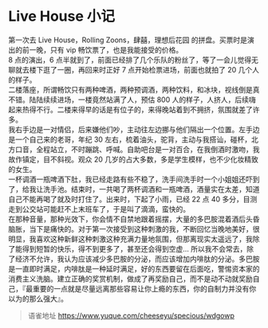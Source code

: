 # Live House 小记
第一次去 Live House，Rolling Zoons，肆囍，理想后花园 的拼盘。买票时是演出的前一晚，只有 vip 畅饮票了，也是我能接受的价格。  
8 点的演出，6 点半就到了，前面已经排了几个乐队的粉丝了，等了一会儿觉得无聊就去楼下逛了一圈，再回来时正好 7 点开始检票进场，前面也就拍了 20 几个人的样子。  
二楼落座，所谓畅饮只有两种啤酒，两种预调酒，两种饮料，和冰块，视线倒是真不错。陆陆续续进场，一楼竟然站满了人，预估 800 人的样子，人挤人，后续嗨起来热得不行。二楼来得早的话是有位子的，来得晚站着到不拥挤，氛围就差了许多。  
我右手边是一对情侣，后来嫌他们吵，主动往左边挪与他们隔出一个位置。左手边是一个自己来的老哥，年纪 30 左右，梳着油头，驼背，主动与我搭讪，碰杯，北方口音，全程站立，不时蹦跳、呼喊。自助吧台是一对百合，在我倒酒时激吻，我故作镇定，目不斜视。观众 20 几岁的占大多数，多是学生模样，也不少化妆精致的女生。  
一杯调酒一瓶啤酒下肚，我已经走路有些不稳了，洗手间洗手时一个小姐姐还吓到了，给我让洗手池。结束时，一共喝了两杯调酒和一瓶啤酒，酒量实在太差，知道自己不能再喝了就及时打住了。出来时，下起了小雨，已经 22 点 40 多分，目测走到公交站可能赶不上末班车了，于是叫了滴滴，蛮快的。  
在那种音量，那种光效下，你会情不自禁地跟着摇摆，大量的多巴胺混着酒后头昏脑胀，当下是痛快的。对于第一次接受到这种刺激的我，不断回忆当晚地美好，很明显，我喜欢这种新鲜这种刺激这种充满力量地氛围，但那离现实太遥远了，我除了能得到短暂的快乐，得不到更多了，甚至还会得到空虚... 所以我不会常去，除了经济不允许，我认为应该减少多巴胺的分泌，而应该增加内啡肽的分泌。多巴胺是一直即时满足，内啡肽是一种延时满足，好的东西要留在后面吃，警惕资本家的消费主义洗脑。建立正确的奖赏机制，做成了再奖励自己，而不是动不动就奖励自己，『最重要的一点就是尽量远离那些容易让你上瘾的东西，你的自制力并没有你以为的那么强大』。
  
> 语雀地址 https://www.yuque.com/cheeseyu/specious/wdgowp